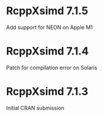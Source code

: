 # RcppXsimd 7.1.5

Add support for NEON on Apple M1

# RcppXsimd 7.1.4

Patch for compilation error on Solaris

# RcppXsimd 7.1.3

Initial CRAN submission
